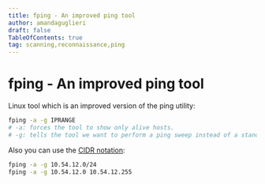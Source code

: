 ```yaml
---
title: fping - An improved ping tool 
author: amandaguglieri
draft: false
TableOfContents: true
tag: scanning,reconnaissance,ping
---
```


# fping - An improved ping tool

Linux tool which is an improved version of the ping utility:

```bash
fping -a -g IPRANGE
# -a: forces the tool to show only alive hosts.
# -g: tells the tool we want to perform a ping sweep instead of a standard ping.
```

Also you can use the [CIDR notation](https://en.wikipedia.org/wiki/Classless_Inter-Domain_Routing): 

```bash
fping -a -g 10.54.12.0/24
fping -a -g 10.54.12.0 10.54.12.255
```

